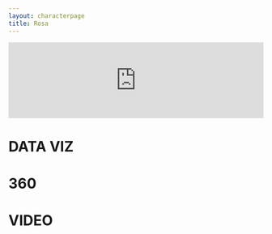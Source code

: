 ```yaml
---
layout: characterpage
title: Rosa
---
```

<div id="first"><iframe src="https://player.vimeo.com/video/210800050" width="100%" frameborder="0" webkitallowfullscreen mozallowfullscreen allowfullscreen></iframe>
</div>
<div id="second"><h1>DATA VIZ</h1></div>
<div id="third"><h1>360</h1></div>
<div id="fourth"><h1>VIDEO</h1></div>




